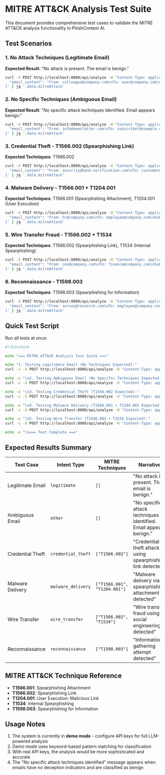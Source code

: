 # MITRE ATT&CK Analysis Test Suite

This document provides comprehensive test cases to validate the MITRE ATT&CK analysis functionality in PhishContext AI.

## Test Scenarios

### 1. No Attack Techniques (Legitimate Email)
**Expected Result**: "No attack is present. The email is benign."

```bash
curl -X POST http://localhost:8000/api/analyze -H "Content-Type: application/json" -d '{
  "email_content": "From: colleague@company.com\nTo: user@company.com\nSubject: Project Meeting Tomorrow\n\nHi,\n\nDont forget about our project meeting tomorrow at 2 PM in conference room A.\n\nWe will discuss the quarterly report and upcoming deadlines.\n\nThanks,\nJohn"
}' | jq '.data.mitreAttack'
```

### 2. No Specific Techniques (Ambiguous Email)
**Expected Result**: "No specific attack techniques identified. Email appears benign."

```bash
curl -X POST http://localhost:8000/api/analyze -H "Content-Type: application/json" -d '{
  "email_content": "From: info@newsletter.com\nTo: subscriber@example.com\nSubject: Weekly Newsletter\n\nHello,\n\nHere is your weekly newsletter with updates and news.\n\nBest regards,\nNewsletter Team"
}' | jq '.data.mitreAttack'
```

### 3. Credential Theft - T1566.002 (Spearphishing Link)
**Expected Techniques**: T1566.002

```bash
curl -X POST http://localhost:8000/api/analyze -H "Content-Type: application/json" -d '{
  "email_content": "From: security@bank-verification.com\nTo: customer@example.com\nSubject: Urgent: Verify Your Account\n\nYour account has been suspended. Please verify your login credentials immediately.\n\nClick here to verify: http://fake-bank.com/login\n\nSecurity Team"
}' | jq '.data.mitreAttack'
```

### 4. Malware Delivery - T1566.001 + T1204.001
**Expected Techniques**: T1566.001 (Spearphishing Attachment), T1204.001 (User Execution)

```bash
curl -X POST http://localhost:8000/api/analyze -H "Content-Type: application/json" -d '{
  "email_content": "From: hr@company.com\nTo: employee@company.com\nSubject: Important Document\n\nPlease download and review this important document.\n\nDownload: http://malicious-site.com/document.exe\n\nHR Department"
}' | jq '.data.mitreAttack'
```

### 5. Wire Transfer Fraud - T1566.002 + T1534
**Expected Techniques**: T1566.002 (Spearphishing Link), T1534 (Internal Spearphishing)

```bash
curl -X POST http://localhost:8000/api/analyze -H "Content-Type: application/json" -d '{
  "email_content": "From: ceo@company.com\nTo: finance@company.com\nSubject: Urgent Wire Transfer Required\n\nI need you to process an urgent wire transfer of $50,000 to our new supplier.\n\nTransfer details: Account 123456789\nBank: First National\n\nThis is confidential and time-sensitive.\n\nCEO"
}' | jq '.data.mitreAttack'
```

### 6. Reconnaissance - T1598.003
**Expected Techniques**: T1598.003 (Spearphishing for Information)

```bash
curl -X POST http://localhost:8000/api/analyze -H "Content-Type: application/json" -d '{
  "email_content": "From: survey@research.com\nTo: employee@company.com\nSubject: Company Information Survey\n\nWe are conducting research on company structures. Please provide information about your organization, employee count, and IT infrastructure.\n\nResearch Team"
}' | jq '.data.mitreAttack'
```

## Quick Test Script

Run all tests at once:

```bash
#!/bin/bash

echo "=== MITRE ATT&CK Analysis Test Suite ==="

echo "1. Testing Legitimate Email (No Techniques Expected):"
curl -s -X POST http://localhost:8000/api/analyze -H "Content-Type: application/json" -d '{"email_content": "From: colleague@company.com\nTo: user@company.com\nSubject: Project Meeting Tomorrow\n\nHi,\n\nDont forget about our project meeting tomorrow at 2 PM in conference room A.\n\nWe will discuss the quarterly report and upcoming deadlines.\n\nThanks,\nJohn"}' | jq '.data.mitreAttack'

echo -e "\n2. Testing Ambiguous Email (No Specific Techniques Expected):"
curl -s -X POST http://localhost:8000/api/analyze -H "Content-Type: application/json" -d '{"email_content": "From: info@newsletter.com\nTo: subscriber@example.com\nSubject: Weekly Newsletter\n\nHello,\n\nHere is your weekly newsletter with updates and news.\n\nBest regards,\nNewsletter Team"}' | jq '.data.mitreAttack'

echo -e "\n3. Testing Credential Theft (T1566.002 Expected):"
curl -s -X POST http://localhost:8000/api/analyze -H "Content-Type: application/json" -d '{"email_content": "From: security@bank-verification.com\nTo: customer@example.com\nSubject: Urgent: Verify Your Account\n\nYour account has been suspended. Please verify your login credentials immediately.\n\nClick here to verify: http://fake-bank.com/login\n\nSecurity Team"}' | jq '.data.mitreAttack'

echo -e "\n4. Testing Malware Delivery (T1566.001 + T1204.001 Expected):"
curl -s -X POST http://localhost:8000/api/analyze -H "Content-Type: application/json" -d '{"email_content": "From: hr@company.com\nTo: employee@company.com\nSubject: Important Document\n\nPlease download and review this important document.\n\nDownload: http://malicious-site.com/document.exe\n\nHR Department"}' | jq '.data.mitreAttack'

echo -e "\n5. Testing Wire Transfer (T1566.002 + T1534 Expected):"
curl -s -X POST http://localhost:8000/api/analyze -H "Content-Type: application/json" -d '{"email_content": "From: ceo@company.com\nTo: finance@company.com\nSubject: Urgent Wire Transfer Required\n\nI need you to process an urgent wire transfer of $50,000 to our new supplier.\n\nTransfer details: Account 123456789\nBank: First National\n\nThis is confidential and time-sensitive.\n\nCEO"}' | jq '.data.mitreAttack'

echo -e "\n=== Test Complete ==="
```

## Expected Results Summary

| Test Case | Intent Type | MITRE Techniques | Narrative |
|-----------|-------------|------------------|-----------|
| Legitimate Email | `legitimate` | `[]` | "No attack is present. The email is benign." |
| Ambiguous Email | `other` | `[]` | "No specific attack techniques identified. Email appears benign." |
| Credential Theft | `credential_theft` | `["T1566.002"]` | "Credential theft attack using spearphishing link detected" |
| Malware Delivery | `malware_delivery` | `["T1566.001", "T1204.001"]` | "Malware delivery via spearphishing attachment detected" |
| Wire Transfer | `wire_transfer` | `["T1566.002", "T1534"]` | "Wire transfer fraud using social engineering detected" |
| Reconnaissance | `reconnaissance` | `["T1598.003"]` | "Information gathering attempt detected" |

## MITRE ATT&CK Technique Reference

- **T1566.001**: Spearphishing Attachment
- **T1566.002**: Spearphishing Link  
- **T1204.001**: User Execution: Malicious Link
- **T1534**: Internal Spearphishing
- **T1598.003**: Spearphishing for Information

## Usage Notes

1. The system is currently in **demo mode** - configure API keys for full LLM-powered analysis
2. Demo mode uses keyword-based pattern matching for classification
3. With real API keys, the analysis would be more sophisticated and accurate
4. The "No specific attack techniques identified" message appears when emails have no deception indicators and are classified as benign
